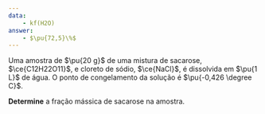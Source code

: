 ```yaml
---
data:
    - kf(H2O)
answer:
    - $\pu{72,5}\%$
---
```


Uma amostra de $\pu{20 g}$ de uma mistura de sacarose, $\ce{C12H22O11}$, e cloreto de sódio, $\ce{NaCl}$, é dissolvida em $\pu{1 L}$ de água. O ponto de congelamento da solução é $\pu{-0,426 \degree C}$.

**Determine** a fração mássica de sacarose na amostra. 

